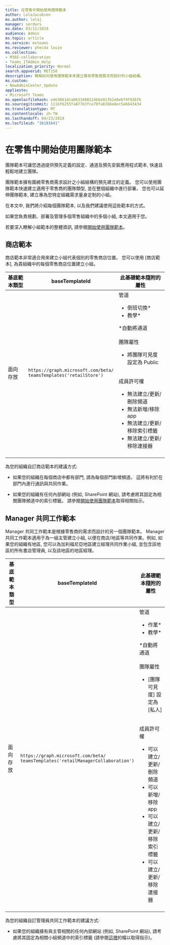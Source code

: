 ```yaml
---
title: 在零售中開始使用團隊範本
author: LolaJacobsen
ms.author: lolaj
manager: serdars
ms.date: 03/11/2019
audience: Admin
ms.topic: article
ms.service: msteams
ms.reviewer: phecda louie
ms.collection:
- M365-collaboration
- Teams_ITAdmin_Help
localization_priority: Normal
search.appverid: MET150
description: 瞭解如何使用團隊範本來建立專為零售商需求而設計的小組結構。
ms.custom:
- NewAdminCenter_Update
appliesto:
- Microsoft Teams
ms.openlocfilehash: e463061dca0633480124bbe91fb2e8e6f9f926f6
ms.sourcegitcommit: 111bf6255fa877b3fce70fa8166e8ec5a6643434
ms.translationtype: MT
ms.contentlocale: zh-TW
ms.lasthandoff: 04/23/2019
ms.locfileid: "36181641"
---
```

# <a name="get-started-with-teams-templates-in-retail"></a>在零售中開始使用團隊範本 

團隊範本可讓您透過提供預先定義的設定、通道及預先安裝應用程式範本, 快速且輕鬆地建立團隊。

團隊範本擁有圍繞零售商需求設計之小組結構的預先建立的定義。 您可以使用團隊範本快速建立適用于零售商的團隊類型, 並在整個組織中進行部署。 您也可以延伸團隊範本, 建立專為您特定組織需求量身定制的小組。

在本文中, 我們將介紹每個團隊範本, 以及我們建議使用這些範本的方式。

如果您負責規劃、部署及管理多個零售組織中的多個小組, 本文適用于您。

若要深入瞭解小組範本的整體資訊, 請參閱[開始使用團隊範本](get-started-with-teams-templates.md)。

## <a name="store-template"></a>商店範本

商店範本非常適合用來建立小組代表個別的零售商店位置。 您可以使用 [商店範本], 為貴組織中的每個零售商店位置建立小組。

| 基底範本類型 | baseTemplateId | 此基礎範本隨附的屬性 |
| ------------------ | -------------- | ----------------------------------------------------- |
| 面向 <br>存放 | `https://graph.microsoft.com/beta/`<br>`teamsTemplates('retailStore')`| 管道 <ul><li>倒班切換\*</li><li>教學\*</li></ul>\*自動將通道<br><br>團隊屬性 <ul><li>將團隊可見度設定為 Public</li></ul> <br>成員許可權 <ul><li>無法建立/更新/刪除頻道 </li><li>無法新增/移除 app </li><li>無法建立/更新/移除索引標籤</li><li>無法建立/更新/移除連接器</li><ul>|
||||

為您的組織自訂商店範本的建議方式:

- 如果您的組織在每個商店中都有部門, 請為每個部門新增頻道。 這將有利於在部門內進行通訊與共同作業。

- 如果您的組織有任何內部網站 (例如, SharePoint 網站), 請考慮將其固定為相關團隊頻道中的索引標籤。 請參閱[開始使用團隊範本](get-started-with-teams-templates.md)取得相關指示。

## <a name="manager-collaboration-template"></a>Manager 共同工作範本

Manager 共同工作範本是根據零售商的需求而設計的另一個團隊範本。 Manager 共同工作範本適用于為一組主管建立小組, 以便在商店/地區等共同作業。例如, 如果您的組織有地區, 您可以為加利福尼亞地區建立經理共同作業小組, 並包含該地區的所有書店管理員, 以及該地區的地區經理。

| 基底範本類型 | baseTemplateId | 此基礎範本隨附的屬性 |
| ------------------ | -------------- | ----------------------------------------------------- |
| 面向 <br>存放 | `https://graph.microsoft.com/beta/`<br>`teamsTemplates('retailManagerCollaboration')`| 管道 <ul><li>作業\*</li><li>教學\*</li></ul>\*自動將通道<br><br>團隊屬性 <ul><li>[團隊可見度] 設定為 [私人]</li></ul> <br>成員許可權 <ul><li>可以建立/更新/刪除頻道 </li><li>可以新增/移除 app </li><li>可以建立/更新/移除索引標籤</li><li>可以建立/更新/移除連接器</li><ul>|
||||

為您的組織自訂管理員共同工作範本的建議方式:

- 如果您的組織擁有與主管相關的任何內部網站 (例如, SharePoint 網站), 請考慮將其固定為相關小組頻道中的索引標籤 (請參閱[這裡](get-started-with-teams-templates.md)的檔以取得指示)。